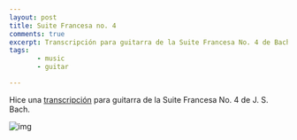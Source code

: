 ```yaml
---
layout: post
title: Suite Francesa no. 4
comments: true
excerpt: Transcripción para guitarra de la Suite Francesa No. 4 de Bach
tags:
       - music
       - guitar

---
```


Hice una [transcripción](../../../../assets/pdf/20250203/suiteFrancesaIV.pdf) para guitarra de la Suite Francesa No. 4
de J. S. Bach.

![img](../../../../assets/image/20250203/suiteFrancesaIV.png)

